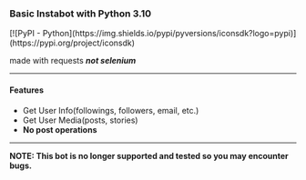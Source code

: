 <h3>Basic Instabot with Python 3.10</h3>
[![PyPI - Python](https://img.shields.io/pypi/pyversions/iconsdk?logo=pypi)](https://pypi.org/project/iconsdk)
<p>made with requests <b><i>not selenium</i></b></p>
<hr>
<h4>Features</h4>
<ul>
<li>Get User Info(followings, followers, email, etc.)</li>
<li>Get User Media(posts, stories)</li>
<li><b>No post operations<b></li>
</ul>
<hr>
<p><b>NOTE:</b> This bot is no longer supported and tested so you may encounter bugs.</p>
